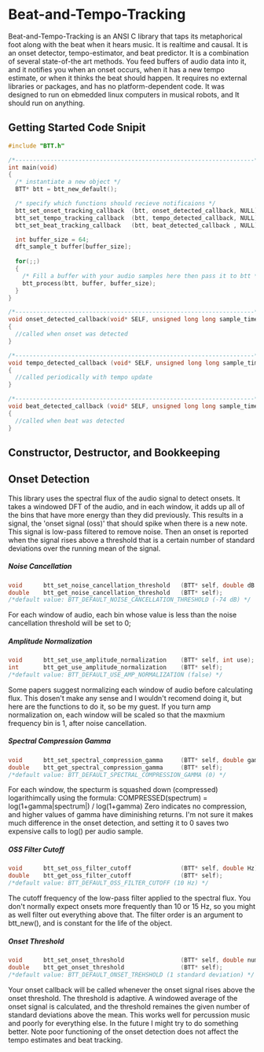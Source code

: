 # Beat-and-Tempo-Tracking
Beat-and-Tempo-Tracking is an ANSI C library that taps its metaphorical foot along with the beat when it hears music. It is realtime and causal. It is an onset detector, tempo-estimator, and beat predictor. It is a combination of several state-of-the art methods. You feed buffers of audio data into it, and it notifies you when an onset occurs, when it has a new tempo estimate, or when it thinks the beat should happen. It requires no external libraries or packages, and has no platform-dependent code. It was designed to run on ebmedded linux computers in musical robots, and It should run on anything.

## Getting Started Code Snipit
```c
#include "BTT.h"

/*--------------------------------------------------------------------*/
int main(void)
{
  /* instantiate a new object */
  BTT* btt = btt_new_default();

  /* specify which functions should recieve notificaions */
  btt_set_onset_tracking_callback  (btt, onset_detected_callback, NULL);
  btt_set_tempo_tracking_callback  (btt, tempo_detected_callback, NULL);
  btt_set_beat_tracking_callback   (btt, beat_detected_callback , NULL);

  int buffer_size = 64;
  dft_sample_t buffer[buffer_size];
  
  for(;;)
  {
    /* Fill a buffer with your audio samples here then pass it to btt */
    btt_process(btt, buffer, buffer_size);
  }
}

/*--------------------------------------------------------------------*/
void onset_detected_callback(void* SELF, unsigned long long sample_time)
{
  //called when onset was detected
}

/*--------------------------------------------------------------------*/
void tempo_detected_callback (void* SELF, unsigned long long sample_time, double bpm, int beat_period_in_samples)
{
  //called periodically with tempo update
}

/*--------------------------------------------------------------------*/
void beat_detected_callback (void* SELF, unsigned long long sample_time)
{
  //called when beat was detected
}
```

## Constructor, Destructor, and Bookkeeping

## Onset Detection
This library uses the spectral flux of the audio signal to detect onsets. It takes a windowed DFT of the audio, and in each window, it adds up all of the bins that have more energy than they did previously. This results in a signal, the 'onset signal (oss)' that should spike when there is a new note. This signal is low-pass filtered to remove noise. Then an onset is reported when the signal rises above a threshold that is a certain number of standard deviations over the running mean of the signal.

##### Noise Cancellation
```c
void      btt_set_noise_cancellation_threshold   (BTT* self, double dB /*probably negative*/);
double    btt_get_noise_cancellation_threshold   (BTT* self);
/*default value: BTT_DEFAULT_NOISE_CANCELLATION_THRESHOLD (-74 dB) */
```
For each window of audio, each bin whose value is less than the noise cancellation threshold will be set to 0;

##### Amplitude Normalization
```c
void      btt_set_use_amplitude_normalization    (BTT* self, int use);
int       btt_get_use_amplitude_normalization    (BTT* self);
/*default value: BTT_DEFAULT_USE_AMP_NORMALIZATION (false) */
```
Some papers suggest normalizing each window of audio before calculating flux. This dosen't make any sense and I wouldn't recomend doing it, but here are the functions to do it, so be my guest. If you turn amp normalization on, each window will be scaled so that the maxmium frequency bin is 1, after noise cancellation.
 
##### Spectral Compression Gamma
```c 
void      btt_set_spectral_compression_gamma     (BTT* self, double gamma);
double    btt_get_spectral_compression_gamma     (BTT* self);
/*default value: BTT_DEFAULT_SPECTRAL_COMPRESSION_GAMMA (0) */
```
For each window, the specturm is squashed down (compressed) logarithimcally using the formula:
COMPRESSED(spectrum) = log(1+gamma|spectrum|) / log(1+gamma)
Zero indicates no compression, and higher values of gamma have diminishing returns. I'm not sure it makes much difference in the onset detection, and setting it to 0 saves two expensive calls to log() per audio sample.

##### OSS Filter Cutoff
```c 
void      btt_set_oss_filter_cutoff              (BTT* self, double Hz);
double    btt_get_oss_filter_cutoff              (BTT* self);
/*default value: BTT_DEFAULT_OSS_FILTER_CUTOFF (10 Hz) */
```
The cutoff frequency of the low-pass filter applied to the spectral flux. You don't normally expect onsets more frequently than 10 or 15 Hz, so you might as well filter out everything above that. The filter order is an argument to btt_new(), and is constant for the life of the object.

##### Onset Threshold
```c 
void      btt_set_onset_threshold                (BTT* self, double num_std_devs);
double    btt_get_onset_threshold                (BTT* self);
/*default value: BTT_DEFAULT_ONSET_TREHSHOLD (1 standard deviation) */
```
Your onset callback will be called whenever the onset signal rises above the onset threshold. The threshold is adaptive. A windowed average of the onset signal is calculated, and the threshold remaines the given number of standard deviations above the mean. This works well for percussion music and poorly for everything else. In the future I might try to do something better. Note  poor functioning of the onset detection does not affect the tempo estimates and beat tracking.

